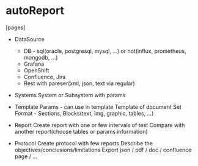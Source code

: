 # autoReport

[pages]
  * DataSource
     * DB - sql(oracle, postgresql, mysql, ...) or not(influx, prometheus, mongodb, ...)
     * Grafana
     * OpenShift
     * Confluence, Jira
     * Rest with pareser(xml, json, text via regular)
  * Systems
      System or Subsystem with params
  * Template
      Params - can use in template
      Template of document
      Set Format - Sections, Blocks(text, img, graphic, tables, ...)
  * Report
      Create report with one or few intervals of test
      Compare with another report(choose tables or params information)
      
  * Protocol
      Create protocol with few reports
      Describe the objectives/conclusions/limitations
      Export json / pdf / doc / confluence page / ...
